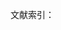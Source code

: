 文献索引：

[^1]: 参阅《西方关于哈姆雷特典型的一些评论》，文学评论. 1963年第4期，第114页

[^2]: 杨周翰. 莎士比亚评论汇编 上册\[M\]. 中国社会科学出版社, 1979. 第296页

[^3]: 外国文学教学参考资料: 第一册. 福建人民出版社, 1980. 第584页 

[^4]: 杨周翰. 莎士比亚评论汇编 上册\[M\]. 中国社会科学出版社, 1979. 第436页

[^5]: 《西方关于哈姆雷特典型的一些评论》，文学评论 1963年第4期，第118页

[^6]: 杨周翰. 莎士比亚评论汇编 上册\[M\]. 中国社会科学出版社, 1979. 第217-218页

[^7]: 刘再复. 性格组合论[M]. 上海文艺出版社, 1986. 第5页

[^8]: 泰纳. 艺术哲学. 第364页

[^9]:  杨周翰. 莎士比亚评论汇编 上册\[M\]. 中国社会科学出版社, 1979. 第460页

[^10]: 外国文学教学参考资料: 第一册. 福建人民出版社, 1980. 第608页 

[^11]:  杨周翰. 莎士比亚评论汇编 上册\[M\]. 中国社会科学出版社, 1979. 第290-291页

[^12]:  杨周翰. 莎士比亚评论汇编 上册\[M\]. 中国社会科学出版社, 1979. 第426页

[^13]: 杨周翰. 莎士比亚评论汇编 上册\[M\]. 中国社会科学出版社, 1979. 第145页

[^14]: 雨果. 莎士比亚的天才[J]. 上, 1979. 《古典文艺理论译丛》 第3辑

[^15]: 《哈姆莱特》，《莎士比亚全集》第9卷，人民文学出版社1986年版. 第129页 以下所引《哈姆莱特》剧本，均同此，不再注。

[^16]: 爱德华, 摩根, 福斯特, 等. 小说面面观[J]. M]. 花城出版社, 1984, 83. 第95页

[^17]: （美）雷·韦勒克，奥·沃伦.《文学理论》第278页

[^18]: （美）雷·韦勒克，奥·沃伦.《文学理论》第280页

[^19]: 转引自: 赵鑫珊. 科学・艺术・哲学断想[M]. 生活・讀書・新知三联书店, 1985. 第405页

[^20]: 转引自: 林兴宅. 艺术魅力的探寻[M]. 四川人民出版社, 1985. 第137页

[^21]: 泰纳：《莎士比亚论》, 张可. 莎士比亚研究[J]. 上海: 上海译文出版社, 1982. 第110页

[^22]: 姚斯：《文学史作为文学理论的挑战》，转引自章国锋《接受美学的文学观》. 载《文艺报》1987年8月15日